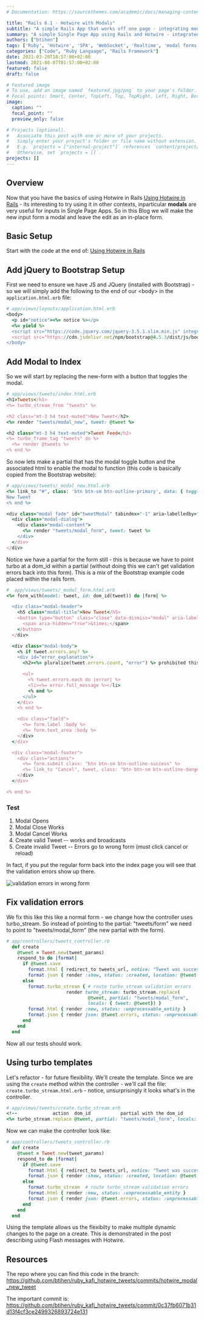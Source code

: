 ```yaml
---
# Documentation: https://sourcethemes.com/academic/docs/managing-content/

title: "Rails 6.1 - Hotwire with Modals"
subtitle: "A simple Rails App that works off one page - integrating modal forms"
summary: "A simple Single Page App using Rails and Hotwire - integrated with a modal forms"
authors: ["btihen"]
tags: ['Ruby', 'Hotwire', 'SPA', 'WebSocket', 'Realtime', 'modal forms']
categories: ["Code", "Ruby Language", "Rails Framework"]
date: 2021-03-20T18:57:00+02:00
lastmod: 2021-08-07T01:57:00+02:00
featured: false
draft: false

# Featured image
# To use, add an image named `featured.jpg/png` to your page's folder.
# Focal points: Smart, Center, TopLeft, Top, TopRight, Left, Right, BottomLeft, Bottom, BottomRight.
image:
  caption: ""
  focal_point: ""
  preview_only: false

# Projects (optional).
#   Associate this post with one or more of your projects.
#   Simply enter your project's folder or file name without extension.
#   E.g. `projects = ["internal-project"]` references `content/project/deep-learning/index.md`.
#   Otherwise, set `projects = []`.
projects: []
---
```

## Overview

Now that you have the basics of using Hotwire in Rails [Using Hotwire in Rails](/post_ruby_rails/rails_6_1_hotwire_simple_realtime/) - its interesting to try using it in other contexts, inparticular **modals** are very useful for inputs in Single Page Apps.  So in this Blog we will make the new input form a modal and leave the edit as an in-place form.

## Basic Setup

Start with the code at the end of: [Using Hotwire in Rails](/post_ruby_rails/rails_6_1_hotwire_simple_realtime/)


## Add jQuery to Bootstrap Setup

First we need to ensure we have JS and JQuery (installed with Bootstrap) - so we will simply add the following to the end of our &lt;body> in the `application.html.erb` file:
```ruby
# app/views/layouts/application.html.erb
<body>
  <p id="notice"><%= notice %></p>
  <%= yield %>
  <script src="https://code.jquery.com/jquery-3.5.1.slim.min.js" integrity="sha384-DfXdz2htPH0lsSSs5nCTpuj/zy4C+OGpamoFVy38MVBnE+IbbVYUew+OrCXaRkfj" crossorigin="anonymous"></script>
  <script src="https://cdn.jsdelivr.net/npm/bootstrap@4.5.3/dist/js/bootstrap.bundle.min.js" integrity="sha384-ho+j7jyWK8fNQe+A12Hb8AhRq26LrZ/JpcUGGOn+Y7RsweNrtN/tE3MoK7ZeZDyx" crossorigin="anonymous"></script>
</body>
```

## Add Modal to Index

So we will start by replacing the new-form with a button that toggles the modal.
```ruby
# app/views/tweets/index.html.erb
<h1>Tweets</h1>
<%= turbo_stream_from "tweets" %>

<h2 class="mt-3 h4 text-muted">New Tweet</h2>
<%= render "tweets/modal_new", tweet: @tweet %>

<h2 class="mt-3 h4 text-muted">Tweet Feed</h2>
<%= turbo_frame_tag "tweets" do %>
  <%= render @tweets %>
<% end %>
```

So now lets make a partial that has the modal toggle button and the associated html to enable the modal to function (this code is basically copied from the Bootstrap website):
```ruby
# app/views/tweets/_modal_new.html.erb
<%= link_to "#", class: 'btn btn-sm btn-outline-primary', data: { toggle: "modal", target: "#tweetModal" } do %>
New Tweet
<% end %>

<div class="modal fade" id="tweetModal" tabindex="-1" aria-labelledby="exampleModalLabel" aria-hidden="true">
  <div class="modal-dialog">
    <div class="modal-content">
      <%= render "tweets/modal_form", tweet: tweet %>
    </div>
  </div>
</div>
```

Notice we have a partial for the form still - this is because we have to point turbo at a dom_id within a partial (without doing this we can't get validation errors back into this form).  This is a mix of the Bootstrap example code placed within the rails form.
```ruby
#  app/views/tweets/_modal_form.html.erb
<%= form_with(model: tweet, id: dom_id(tweet)) do |form| %>

  <div class="modal-header">
    <h5 class="modal-title">New Tweet</h5>
    <button type="button" class="close" data-dismiss="modal" aria-label="Close">
      <span aria-hidden="true">&times;</span>
    </button>
  </div>

  <div class="modal-body">
    <% if tweet.errors.any? %>
    <div id="error_explanation">
      <h2><%= pluralize(tweet.errors.count, "error") %> prohibited this tweet from being saved:</h2>

      <ul>
        <% tweet.errors.each do |error| %>
        <li><%= error.full_message %></li>
        <% end %>
      </ul>
    </div>
    <% end %>

    <div class="field">
      <%= form.label :body %>
      <%= form.text_area :body %>
    </div>
  </div>

  <div class="modal-footer">
    <div class="actions">
      <%= form.submit class: "btn btn-sm btn-outline-success" %>
      <%= link_to "Cancel", tweet, class: "btn btn-sm btn-outline-danger" %>
    </div>
  </div>

<% end %>
```

### Test

1. Modal Opens
2. Modal Close Works
3. Modal Cancel Works
4. Create valid Tweet -- works and broadcasts
5. Create invalid Tweet -- Errors go to wrong form (must click cancel or reload)

In fact, if you put the regular form back into the index page you will see that the validation errors show up there.

![validation errors in wrong form](misplaced_validation_errors_on_create.png)

## Fix validation errors

We fix this like this like a normal form - we change how the controller uses turbo_stream. So instead of pointing to the partial: "tweets/form" we need to point to "tweets/modal_form" (the new partial with the form).
```ruby
# app/controllers/tweets_controller.rb
  def create
    @tweet = Tweet.new(tweet_params)
    respond_to do |format|
      if @tweet.save
        format.html { redirect_to tweets_url, notice: "Tweet was successfully created." }
        format.json { render :show, status: :created, location: @tweet }
      else
        format.turbo_stream { # route turbo_stream validation errors
                      render turbo_stream: turbo_stream.replace(
                              @tweet, partial: "tweets/modal_form",
                              locals: { tweet: @tweet}) }
        format.html { render :new, status: :unprocessable_entity }
        format.json { render json: @tweet.errors, status: :unprocessable_entity }
      end
    end
  end
```

Now all our tests should work.

## Using turbo templates

Let's refactor - for future flexibility.  We'll create the template.  Since we are using the `create` method within the controller - we'll call the file: `create.turbo_stream.html.erb` - notice, unsurprisingly it looks what's in the controller.

```ruby
# app/views/tweets/create.turbo_stream.erb
<!--             action  dom_id           partial with the dom_id        actual data -->
<%= turbo_stream.replace @tweet, partial: "tweets/modal_form", locals: { tweet: @tweet } %>
```

Now we can make the controller look like:
```ruby
# app/controllers/tweets_controller.rb
  def create
    @tweet = Tweet.new(tweet_params)
    respond_to do |format|
      if @tweet.save
        format.html { redirect_to tweets_url, notice: "Tweet was successfully created." }
        format.json { render :show, status: :created, location: @tweet }
      else
        format.turbo_stream  # route turbo_stream validation errors
        format.html { render :new, status: :unprocessable_entity }
        format.json { render json: @tweet.errors, status: :unprocessable_entity }
      end
    end
  end
```

Using the template allows us the flexibilty to make multiple dynamic changes to the page on a create.  This is demonstrated in the post describing using Flash messages with Hotwire.

## Resources

The repo where you can find this code in the branch:
https://github.com/btihen/ruby_kafi_hotwire_tweets/commits/hotwire_modal_new_tweet

The important commit is:
https://github.com/btihen/ruby_kafi_hotwire_tweets/commit/0c37fb6071b31d13f4cf3ce2499326893724e131

